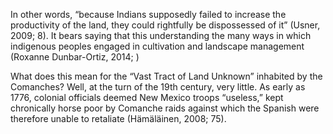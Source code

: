 
In other words, “because Indians supposedly failed to increase the productivity of the land, they could rightfully be dispossessed of it” (Usner, 2009; 8). It bears saying that this understanding the many ways in which indigenous peoples engaged in cultivation and landscape management (Roxanne Dunbar-Ortiz, 2014; )

What does this mean for the “Vast Tract of Land Unknown” inhabited by the Comanches? Well, at the turn of the 19th century, very little. As early as 1776, colonial officials deemed New Mexico troops “useless,” kept chronically horse poor by Comanche raids against which the Spanish were therefore unable to retaliate (Hämäläinen, 2008; 75).

